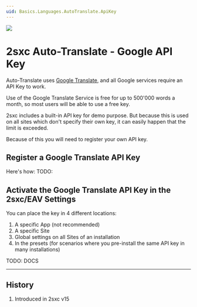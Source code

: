 ```yaml
---
uid: Basics.Languages.AutoTranslate.ApiKey
---
```


<img src="~/assets/features/multi-language.svg" class="feature">

# 2sxc Auto-Translate - Google API Key

Auto-Translate uses [Google Translate](xref:Basics.Languages.AutoTranslate.Index),
and all Google services require an API Key to work.

Use of the Google Translate Service is free for up to 500'000 words a month,
so most users will be able to use a free key.

2sxc includes a built-in API key for demo purpose.
But because this is used on all sites which don't specify their own key,
it can easily happen that the limit is exceeded.

Because of this you will need to register your own API key.

## Register a Google Translate API Key

Here's how: TODO:

## Activate the Google Translate API Key in the 2sxc/EAV Settings

You can place the key in 4 different locations:

1. A specific App (not recommended)
1. A specific Site
1. Global settings on all Sites of an installation
1. In the presets (for scenarios where you pre-install the same API key in many installations)

TODO: DOCS

---

## History

1. Introduced in 2sxc v15
